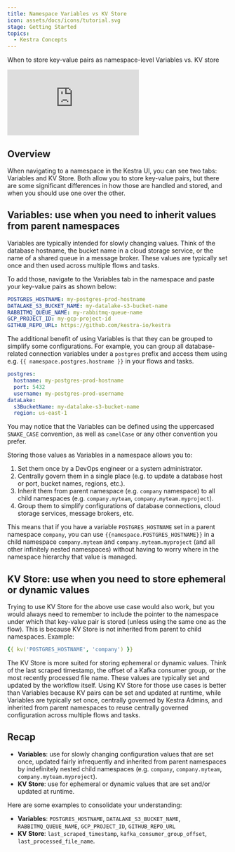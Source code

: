 ```yaml
---
title: Namespace Variables vs KV Store
icon: assets/docs/icons/tutorial.svg
stage: Getting Started
topics:
  - Kestra Concepts
---
```


When to store key-value pairs as namespace-level Variables vs. KV store

<div class="video-container">
  <iframe src="https://www.youtube.com/embed/fs86GLg-OGM?si=aKz38pdclO54Z2jh" title="YouTube video player" frameborder="0" allow="accelerometer; autoplay; clipboard-write; encrypted-media; gyroscope; picture-in-picture; web-share" referrerpolicy="strict-origin-when-cross-origin" allowfullscreen></iframe>
</div>

## Overview

When navigating to a namespace in the Kestra UI, you can see two tabs: Variables and KV Store. Both allow you to store key-value pairs, but there are some significant differences in how those are handled and stored, and when you should use one over the other.

## Variables: use when you need to inherit values from parent namespaces

Variables are typically intended for slowly changing values. Think of the database hostname, the bucket name in a cloud storage service, or the name of a shared queue in a message broker. These values are typically set once and then used across multiple flows and tasks.

To add those, navigate to the Variables tab in the namespace and paste your key-value pairs as shown below:

```yaml
POSTGRES_HOSTNAME: my-postgres-prod-hostname
DATALAKE_S3_BUCKET_NAME: my-datalake-s3-bucket-name
RABBITMQ_QUEUE_NAME: my-rabbitmq-queue-name
GCP_PROJECT_ID: my-gcp-project-id
GITHUB_REPO_URL: https://github.com/kestra-io/kestra
```

The additional benefit of using Variables is that they can be grouped to simplify some configurations. For example, you can group all database-related connection variables under a `postgres` prefix and access them using e.g. `{{ namespace.postgres.hostname }}` in your flows and tasks.

```yaml
postgres:
  hostname: my-postgres-prod-hostname
  port: 5432
  username: my-postgres-prod-username
dataLake:
  s3BucketName: my-datalake-s3-bucket-name
  region: us-east-1
```

You may notice that the Variables can be defined using the uppercased `SNAKE_CASE` convention, as well as `camelCase` or any other convention you prefer.

Storing those values as Variables in a namespace allows you to:
1. Set them once by a DevOps engineer or a system administrator.
2. Centrally govern them in a single place (e.g. to update a database host or port, bucket names, regions, etc.).
3. Inherit them from parent namespace (e.g. `company` namespace) to all child namespaces (e.g. `company.myteam`, `company.myteam.myproject`).
4. Group them to simplify configurations of database connections, cloud storage services, message brokers, etc.

This means that if you have a variable `POSTGRES_HOSTNAME` set in a parent namespace `company`, you can use `{{namespace.POSTGRES_HOSTNAME}}` in a child namespace `company.myteam` and `company.myteam.myproject` (and all other infinitely nested namespaces) without having to worry where in the namespace hierarchy that value is managed.

## KV Store: use when you need to store ephemeral or dynamic values

Trying to use KV Store for the above use case would also work, but you would always need to remember to include the pointer to the namespace under which that key-value pair is stored (unless using the same one as the flow). This is because KV Store is not inherited from parent to child namespaces. Example:

```yaml
{{ kv('POSTGRES_HOSTNAME', 'company') }}
```

The KV Store is more suited for storing ephemeral or dynamic values. Think of the last scraped timestamp, the offset of a Kafka consumer group, or the most recently processed file name. These values are typically set and updated by the workflow itself. Using KV Store for those use cases is better than Variables because KV pairs can be set and updated at runtime, while Variables are typically set once, centrally governed by Kestra Admins, and inherited from parent namespaces to reuse centrally governed configuration across multiple flows and tasks.

## Recap

- **Variables**: use for slowly changing configuration values that are set once, updated fairly infrequently and inherited from parent namespaces by indefinitely nested child namespaces (e.g. `company`, `company.myteam`, `company.myteam.myproject`).
- **KV Store**: use for ephemeral or dynamic values that are set and/or updated at runtime.

Here are some examples to consolidate your understanding:
- **Variables**: `POSTGRES_HOSTNAME`, `DATALAKE_S3_BUCKET_NAME`, `RABBITMQ_QUEUE_NAME`, `GCP_PROJECT_ID`, `GITHUB_REPO_URL`
- **KV Store**: `last_scraped_timestamp`, `kafka_consumer_group_offset`, `last_processed_file_name`.
